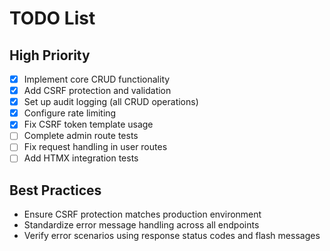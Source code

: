 # TODO List
## High Priority
- [x] Implement core CRUD functionality
- [x] Add CSRF protection and validation
- [x] Set up audit logging (all CRUD operations)
- [x] Configure rate limiting
- [x] Fix CSRF token template usage
- [ ] Complete admin route tests
- [ ] Fix request handling in user routes
- [ ] Add HTMX integration tests

## Best Practices
- Ensure CSRF protection matches production environment
- Standardize error message handling across all endpoints
- Verify error scenarios using response status codes and flash messages


